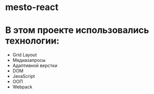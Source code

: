 # mesto-react
# В этом проекте использовались технологии:

* Grid Layout
* Медиазапросы
* Адаптивной верстки
* DOM
* JavaScript
* ООП
* Webpack
